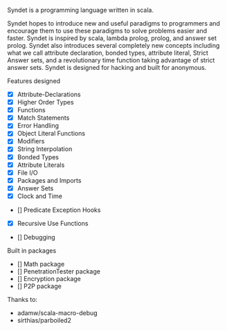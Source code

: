 Syndet is a programming language written in scala.

Syndet hopes to introduce new and useful paradigms to programmers and encourage them to use these paradigms to solve problems easier and faster. Syndet is inspired by scala, lambda prolog, prolog, and answer set prolog. Syndet also introduces several completely new concepts including what we call attribute declaration, bonded types, attribute literal, Strict Answer sets, and a revolutionary time function taking advantage of strict answer sets. Syndet is designed for hacking and built for anonymous.

Features designed

- [x] Attribute-Declarations
- [x] Higher Order Types
- [x] Functions
- [x] Match Statements
- [x] Error Handling
- [x] Object Literal Functions
- [x] Modifiers
- [x] String Interpolation
- [x] Bonded Types
- [x] Attribute Literals
- [x] File I/O
- [x] Packages and Imports
- [x] Answer Sets
- [x] Clock and Time
- [] Predicate Exception Hooks
- [x] Recursive Use Functions
- [] Debugging

Built in packages

- [] Math package
- [] PenetrationTester package
- [] Encryption package
- [] P2P package

Thanks to:
- adamw/scala-macro-debug
- sirthias/parboiled2
